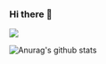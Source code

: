 ### Hi there 👋
<!--
- 🔭 I’m currently working on ...
- 🌱 I’m currently learning ...
- 👯 I’m looking to collaborate on ...
- 🤔 I’m looking for help with ...
- 💬 Ask me about ...
- 📫 How to reach me: ...
- 😄 Pronouns: ...
- ⚡ Fun fact: ...

[![Repos Badge](https://badges.pufler.dev/repos/rudrabarad)](https://badges.pufler.dev)

&count_private=true
&theme=graywhite
&hide=contribs,prs
&show_icons=true

-->
![](https://komarev.com/ghpvc/?username=rudrabarad&color=red&style=flat)

![Anurag's github stats](https://github-readme-stats.vercel.app/api?username=rudrabarad&count_private=true&prs_private=true&show_icons=true)


